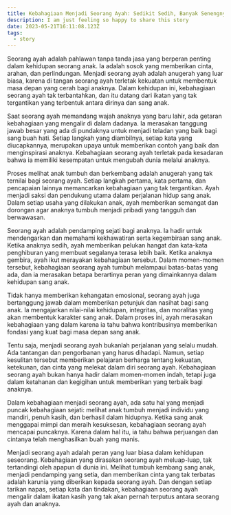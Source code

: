 ```yaml
---
title: Kebahagiaan Menjadi Seorang Ayah: Sedikit Sedih, Banyak Senengnya!
description: I am just feeling so happy to share this story
date: 2023-05-21T16:11:08.123Z
tags:
  - story
---
```


Seorang ayah adalah pahlawan tanpa tanda jasa yang berperan penting dalam kehidupan seorang anak. Ia adalah sosok yang memberikan cinta, arahan, dan perlindungan. Menjadi seorang ayah adalah anugerah yang luar biasa, karena di tangan seorang ayah terletak kekuatan untuk membentuk masa depan yang cerah bagi anaknya. Dalam kehidupan ini, kebahagiaan seorang ayah tak terbantahkan, dan itu datang dari ikatan yang tak tergantikan yang terbentuk antara dirinya dan sang anak.

Saat seorang ayah memandang wajah anaknya yang baru lahir, ada getaran kebahagiaan yang mengalir di dalam dadanya. Ia merasakan tanggung jawab besar yang ada di pundaknya untuk menjadi teladan yang baik bagi sang buah hati. Setiap langkah yang diambilnya, setiap kata yang diucapkannya, merupakan upaya untuk memberikan contoh yang baik dan menginspirasi anaknya. Kebahagiaan seorang ayah terletak pada kesadaran bahwa ia memiliki kesempatan untuk mengubah dunia melalui anaknya.

Proses melihat anak tumbuh dan berkembang adalah anugerah yang tak ternilai bagi seorang ayah. Setiap langkah pertama, kata pertama, dan pencapaian lainnya memancarkan kebahagiaan yang tak tergantikan. Ayah menjadi saksi dan pendukung utama dalam perjalanan hidup sang anak. Dalam setiap usaha yang dilakukan anak, ayah memberikan semangat dan dorongan agar anaknya tumbuh menjadi pribadi yang tangguh dan berwawasan.

Seorang ayah adalah pendamping sejati bagi anaknya. Ia hadir untuk mendengarkan dan memahami kekhawatiran serta kegembiraan sang anak. Ketika anaknya sedih, ayah memberikan pelukan hangat dan kata-kata penghiburan yang membuat segalanya terasa lebih baik. Ketika anaknya gembira, ayah ikut merayakan kebahagiaan tersebut. Dalam momen-momen tersebut, kebahagiaan seorang ayah tumbuh melampaui batas-batas yang ada, dan ia merasakan betapa berartinya peran yang dimainkannya dalam kehidupan sang anak.

Tidak hanya memberikan kehangatan emosional, seorang ayah juga bertanggung jawab dalam memberikan petunjuk dan nasihat bagi sang anak. Ia mengajarkan nilai-nilai kehidupan, integritas, dan moralitas yang akan membentuk karakter sang anak. Dalam proses ini, ayah merasakan kebahagiaan yang dalam karena ia tahu bahwa kontribusinya memberikan fondasi yang kuat bagi masa depan sang anak.

Tentu saja, menjadi seorang ayah bukanlah perjalanan yang selalu mudah. Ada tantangan dan pengorbanan yang harus dihadapi. Namun, setiap kesulitan tersebut memberikan pelajaran berharga tentang kekuatan, ketekunan, dan cinta yang melekat dalam diri seorang ayah. Kebahagiaan seorang ayah bukan hanya hadir dalam momen-momen indah, tetapi juga dalam ketahanan dan kegigihan untuk memberikan yang terbaik bagi anaknya.

Dalam kebahagiaan menjadi seorang ayah, ada satu hal yang menjadi puncak kebahagiaan sejati: melihat anak tumbuh menjadi individu yang mandiri, penuh kasih, dan berhasil dalam hidupnya. Ketika sang anak menggapai mimpi dan meraih kesuksesan, kebahagiaan seorang ayah mencapai puncaknya. Karena dalam hal itu, ia tahu bahwa perjuangan dan cintanya telah menghasilkan buah yang manis.

Menjadi seorang ayah adalah peran yang luar biasa dalam kehidupan seseorang. Kebahagiaan yang dirasakan seorang ayah meluap-luap, tak tertandingi oleh apapun di dunia ini. Melihat tumbuh kembang sang anak, menjadi pendamping yang setia, dan memberikan cinta yang tak terbatas adalah karunia yang diberikan kepada seorang ayah. Dan dengan setiap tarikan napas, setiap kata dan tindakan, kebahagiaan seorang ayah mengalir dalam ikatan kasih yang tak akan pernah terputus antara seorang ayah dan anaknya.
